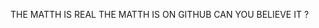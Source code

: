 THE MATTH IS REAL
THE MATTH IS ON GITHUB CAN YOU BELIEVE IT ?

<!---
MatthJ4/MatthJ4 is a ✨ special ✨ repository because its `README.md` (this file) appears on your GitHub profile.
You can click the Preview link to take a look at your changes.
--->
